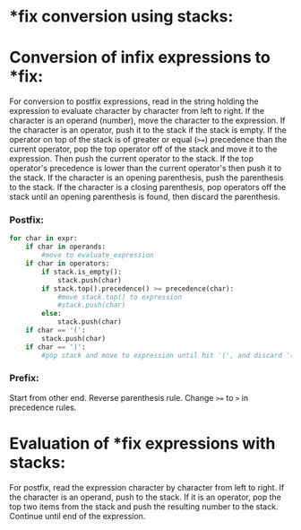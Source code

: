 **\*fix conversion using stacks:**
===

# Conversion of infix expressions to \*fix:
For conversion to postfix expressions, read in the string holding the expression to evaluate character by character from left to right. If the character is an operand (number), move the character to the expression. If the character is an operator, push it to the stack if the stack is empty. If the operator on top of the stack is of greater or equal (`>=`) precedence than the current operator, pop the top operator off of the stack and move it to the expression. Then push the current operator to the stack. If the top operator's precedence is lower than the current operator's then push it to the stack. If the character is an opening parenthesis, push the parenthesis to the stack. If the character is a closing parenthesis, pop operators off the stack until an opening parenthesis is found, then discard the parenthesis.

### Postfix:
```python
for char in expr:
    if char in operands:
        #move to evaluate_expression
    if char in operators:
        if stack.is_empty():
            stack.push(char)
        if stack.top().precedence() >= precedence(char):
            #move stack.top() to expression
            #stack.push(char)
        else:
            stack.push(char)
    if char == '(':
        stack.push(char)
    if char == ')':
        #pop stack and move to expression until hit '(', and discard '('.
```
### Prefix:

Start from other end. Reverse parenthesis rule. Change `>=` to `>` in precedence rules.

# Evaluation of \*fix expressions with stacks:

For postfix, read the expression character by character from left to right. If the character is an operand, push to the stack. If it is an operator, pop the top two items from the stack and push the resulting number to the stack. Continue until end of the expression.

